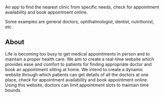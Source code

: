 An app to find the nearest clinic from specific needs, check for appointment availability and book appointment online.

Some examples are general doctors, ophthalmologist, dentist, nutritionist, etc.

## About

Life is becoming too busy to get medical appointments in person and to maintain a proper health care. We aim to create a real-time website which provides ease and comfort to patients for finding appropriate doctor and book an appointment sitting at home.
We intend to create a dynamic website through which patients can get details of all the doctors at one place, check for appointment availability and book appointment online. Using this website, doctors can limit appointment slots to maintain time bounds.

